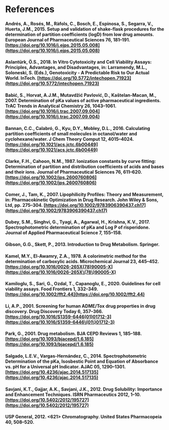 # References

#### Andrés, A., Rosés, M., Ràfols, C., Bosch, E., Espinosa, S., Segarra, V., Huerta, J.M., 2015. Setup and validation of shake-flask procedures for the determination of partition coefficients (logD) from low drug amounts. European Journal of Pharmaceutical Sciences 76, 181–191. [https://doi.org/10.1016/j.ejps.2015.05.008](https://doi.org/10.1016/j.ejps.2015.05.008)

#### Aslantürk, Ö.S., 2018. In Vitro Cytotoxicity and Cell Viability Assays: Principles, Advantages, and Disadvantages, in: Larramendy, M.L., Soloneski, S. (Eds.), Genotoxicity - A Predictable Risk to Our Actual World. InTech. [https://doi.org/10.5772/intechopen.71923](https://doi.org/10.5772/intechopen.71923)

#### Babić, S., Horvat, A.J.M., Mutavdžić Pavlović, D., Kaštelan-Macan, M., 2007. Determination of pKa values of active pharmaceutical ingredients. TrAC Trends in Analytical Chemistry 26, 1043–1061. [https://doi.org/10.1016/j.trac.2007.09.004](https://doi.org/10.1016/j.trac.2007.09.004)

#### Bannan, C.C., Calabró, G., Kyu, D.Y., Mobley, D.L., 2016. Calculating partition coefficients of small molecules in octanol/water and cyclohexane/water. J Chem Theory Comput 12, 4015–4024. [https://doi.org/10.1021/acs.jctc.6b00449](https://doi.org/10.1021/acs.jctc.6b00449)

#### Clarke, F.H., Cahoon, N.M., 1987. Ionization constants by curve fitting: Determination of partition and distribution coefficients of acids and bases and their ions. Journal of Pharmaceutical Sciences 76, 611–620. [https://doi.org/10.1002/jps.2600760806](https://doi.org/10.1002/jps.2600760806)

#### Comer, J., Tam, K., 2007. Lipophilicity Profiles: Theory and Measurement, in: Pharmacokinetic Optimization in Drug Research. John Wiley & Sons, Ltd, pp. 275–304. [https://doi.org/10.1002/9783906390437.ch17](https://doi.org/10.1002/9783906390437.ch17)

#### Dubey, S.M., Singhvi, G., Tyagi, A., Agarwal, H., Krishna, K.V., 2017. Spectrophotometric determination of pKa and Log P of risperidone. Journal of Applied Pharmaceutical Science 7, 155–158.

#### Gibson, G.G., Skett, P., 2013. Introduction to Drug Metabolism. Springer.

#### Kamel, M.Y., El-Awamry, Z.A., 1978. A colorimetric method for the determination of carboxylic acids. Microchemical Journal 23, 445–452. [https://doi.org/10.1016/0026-265X(78)90005-X](https://doi.org/10.1016/0026-265X\(78\)90005-X)

#### Kamiloglu, S., Sari, G., Ozdal, T., Capanoglu, E., 2020. Guidelines for cell viability assays. Food Frontiers 1, 332–349. [https://doi.org/10.1002/fft2.44](https://doi.org/10.1002/fft2.44)

#### Li, A.P., 2001. Screening for human ADME/Tox drug properties in drug discovery. Drug Discovery Today 6, 357–366. [https://doi.org/10.1016/S1359-6446(01)01712-3](https://doi.org/10.1016/S1359-6446\(01\)01712-3)

#### Park, G., 2001. Drug metabolism. BJA CEPD Reviews 1, 185–188. [https://doi.org/10.1093/bjacepd/1.6.185](https://doi.org/10.1093/bjacepd/1.6.185)

#### Salgado, L.E.V., Vargas-Hernández, C., 2014. Spectrophotometric Determination of the pKa, Isosbestic Point and Equation of Absorbance vs. pH for a Universal pH Indicator. AJAC 05, 1290–1301. [https://doi.org/10.4236/ajac.2014.517135](https://doi.org/10.4236/ajac.2014.517135)

#### Savjani, K.T., Gajjar, A.K., Savjani, J.K., 2012. Drug Solubility: Importance and Enhancement Techniques. ISRN Pharmaceutics 2012, 1–10. [https://doi.org/10.5402/2012/195727](https://doi.org/10.5402/2012/195727)

#### USP General, 2012. <621> Chromatography. United States Pharmacopeia 40, 508–520.

####
